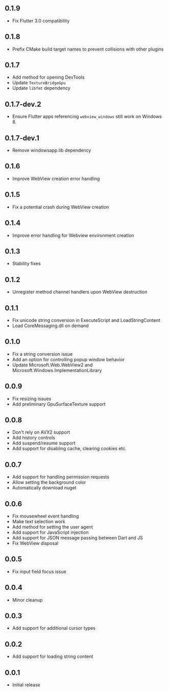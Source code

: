 ## 0.1.9

* Fix Flutter 3.0 compatibility

## 0.1.8

* Prefix CMake build target names to prevent collisions with other plugins

## 0.1.7

* Add method for opening DevTools
* Update `TextureBridgeGpu`
* Update `libfmt` dependency

## 0.1.7-dev.2

* Ensure Flutter apps referencing `webview_windows` still work on Windows 8.

## 0.1.7-dev.1

* Remove windowsapp.lib dependency

## 0.1.6

* Improve WebView creation error handling

## 0.1.5

* Fix a potential crash during WebView creation

## 0.1.4

* Improve error handling for Webview environment creation

## 0.1.3

* Stability fixes

## 0.1.2

* Unregister method channel handlers upon WebView destruction

## 0.1.1

* Fix unicode string conversion in ExecuteScript and LoadStringContent
* Load CoreMessaging.dll on demand

## 0.1.0

* Fix a string conversion issue
* Add an option for controlling popup window behavior
* Update Microsoft.Web.WebView2 and Microsoft.Windows.ImplementationLibrary

## 0.0.9

* Fix resizing issues
* Add preliminary GpuSurfaceTexture support

## 0.0.8

* Don't rely on AVX2 support
* Add history controls
* Add suspend/resume support
* Add support for disabling cache, clearing cookies etc.

## 0.0.7

* Add support for handling permission requests
* Allow setting the background color
* Automatically download nuget

## 0.0.6

* Fix mousewheel event handling
* Make text selection work
* Add method for setting the user agent
* Add support for JavaScript injection
* Add support for JSON message passing between Dart and JS
* Fix WebView disposal

## 0.0.5

* Fix input field focus issue

## 0.0.4

* Minor cleanup

## 0.0.3

* Add support for additional cursor types

## 0.0.2

* Add support for loading string content

## 0.0.1

* Initial release
